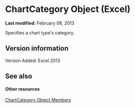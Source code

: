 
# ChartCategory Object (Excel)

 **Last modified:** February 08, 2013

Specifies a chart type's category.

## Version information

Version Added: Excel 2013 


## See also


#### Other resources


 [ChartCategory Object Members](916d6391-fd6d-c425-cecb-f4c61c513886.md)
